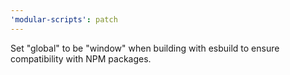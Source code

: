 ```yaml
---
'modular-scripts': patch
---
```


Set "global" to be "window" when building with esbuild to ensure compatibility
with NPM packages.
